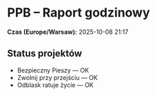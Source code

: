# PPB – Raport godzinowy
**Czas (Europe/Warsaw):** 2025-10-08 21:17

## Status projektów
- Bezpieczny Pieszy — OK
- Zwolnij przy przejściu — OK
- Odblask ratuje życie — OK

